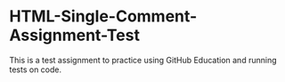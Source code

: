 # HTML-Single-Comment-Assignment-Test
This is a test assignment to practice using GitHub Education and running tests on code.
